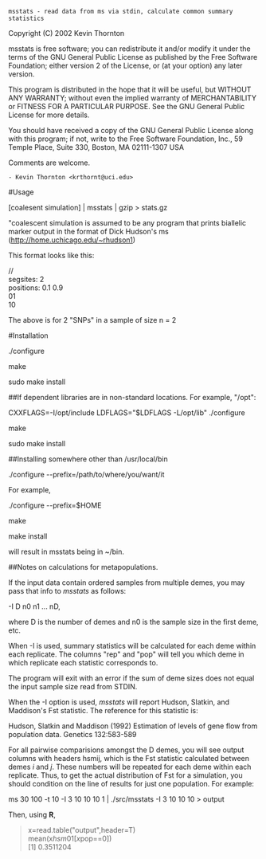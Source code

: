 	msstats - read data from ms via stdin, calculate common summary statistics



  Copyright (C) 2002 Kevin Thornton

  msstats is free software; you can redistribute it and/or modify
  it under the terms of the GNU General Public License as published by
  the Free Software Foundation; either version 2 of the License, or
  (at your option) any later version.

  This program is distributed in the hope that it will be useful,
  but WITHOUT ANY WARRANTY; without even the implied warranty of
  MERCHANTABILITY or FITNESS FOR A PARTICULAR PURPOSE.  See the
  GNU General Public License for more details.

  You should have received a copy of the GNU General Public License
  along with this program; if not, write to the Free Software
  Foundation, Inc., 59 Temple Place, Suite 330, Boston, MA  02111-1307  USA

Comments are welcome.

	- Kevin Thornton <krthornt@uci.edu>

#Usage

[coalesent simulation] | msstats | gzip > stats.gz

"coalescent simulation is assumed to be any program that prints biallelic marker output in the format of Dick Hudson's ms (http://home.uchicago.edu/~rhudson1)

This format looks like this:

//<br>
segsites: 2<br>
positions: 0.1 0.9<br>
01<br>
10<br>

The above is for 2 "SNPs" in a sample of size n = 2

#Installation

./configure

make

sudo make install

##If dependent libraries are in non-standard locations.  For example, "/opt":

CXXFLAGS=-I/opt/include LDFLAGS="$LDFLAGS -L/opt/lib" ./configure

make 

sudo make install

##Installing somewhere other than /usr/local/bin

./configure --prefix=/path/to/where/you/want/it

For example,

./configure --prefix=$HOME

make 

make install

will result in msstats being in ~/bin.

##Notes on calculations for metapopulations.

If the input data contain ordered samples from multiple demes, you may pass that info to _msstats_ as follows:

-I D n0 n1 ... nD,

where D is the number of demes and n0 is the sample size in the first deme, etc.

When -I is used, summary statistics will be calculated for each deme within each replicate.  The columns "rep" and "pop" will tell you which deme in which replicate each statistic corresponds to.

The program will exit with an error if the sum of deme sizes does not equal the input sample size read from STDIN.

When the -I option is used, _msstats_ will report Hudson, Slatkin, and Maddison's Fst statistic.  The reference for this statistic is:

Hudson, Slatkin and Maddison (1992) Estimation of levels of gene flow from population data. Genetics 132:583-589

For all pairwise comparisions amongst the D demes, you will see output columns with headers hsmij, which is the Fst statistic calculated between demes _i_ and _j_.  These numbers will be repeated for each deme within each replicate.  Thus, to get the actual distribution of Fst for a simulation, you should condition on the line of results for just one population.  For example:

ms 30 100 -t 10 -I 3 10 10 10 1 | ./src/msstats -I 3 10 10 10 > output<br>

Then, using __R__,

> x=read.table("output",header=T)<br>
> mean(x$hsm01[x$pop==0])<br>
[1] 0.3511204<br>